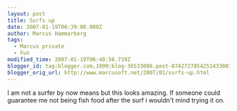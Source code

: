 ```yaml
---
layout: post
title: Surfs up
date: 2007-01-19T06:39:00.000Z
author: Marcus Hammarberg
tags:
  - Marcus private
  - Fun
modified_time: 2007-01-19T06:40:56.739Z
blogger_id: tag:blogger.com,1999:blog-36533086.post-8742727854251433083
blogger_orig_url: http://www.marcusoft.net/2007/01/surfs-up.html
---
```


I
am not a surfer by now means but this looks amazing. If someone could
guarantee me not being fish food after the surf i wouldn't mind trying
it on.
